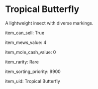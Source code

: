 # Tropical Butterfly

A lightweight insect with diverse markings.

item_can_sell: True

item_mews_value: 4

item_mole_cash_value: 0

item_rarity: Rare

item_sorting_priority: 9900

item_uid: Tropical Butterfly